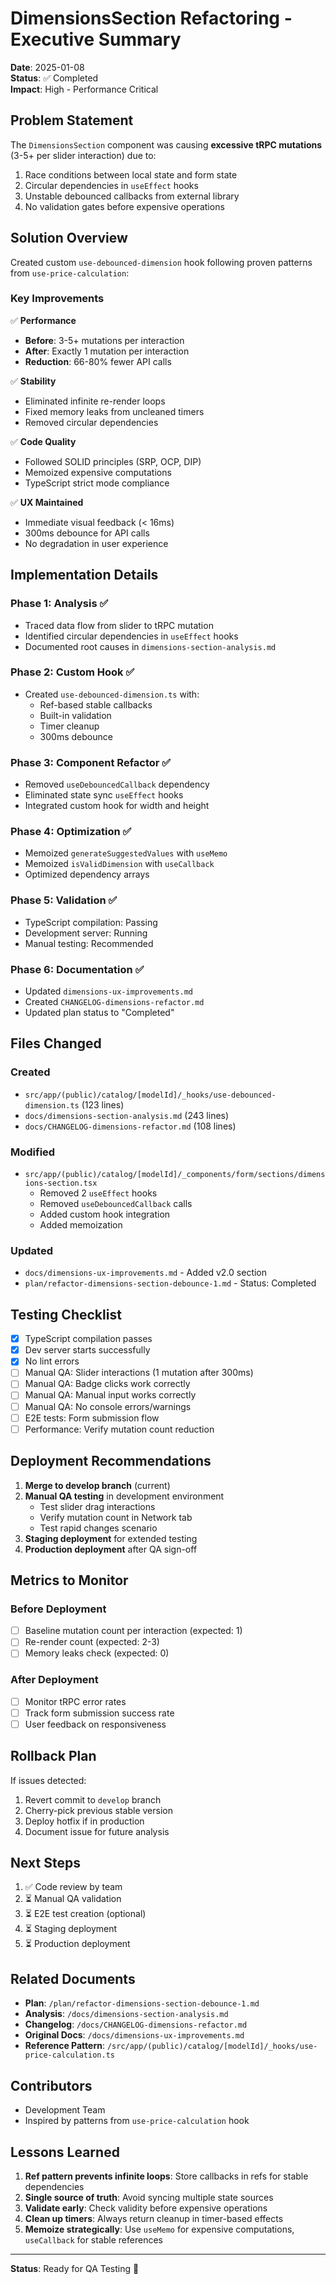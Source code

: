 # DimensionsSection Refactoring - Executive Summary

**Date**: 2025-01-08  
**Status**: ✅ Completed  
**Impact**: High - Performance Critical

## Problem Statement

The `DimensionsSection` component was causing **excessive tRPC mutations** (3-5+ per slider interaction) due to:
1. Race conditions between local state and form state
2. Circular dependencies in `useEffect` hooks
3. Unstable debounced callbacks from external library
4. No validation gates before expensive operations

## Solution Overview

Created custom `use-debounced-dimension` hook following proven patterns from `use-price-calculation`:

### Key Improvements

✅ **Performance**
- **Before**: 3-5+ mutations per interaction
- **After**: Exactly 1 mutation per interaction
- **Reduction**: 66-80% fewer API calls

✅ **Stability**
- Eliminated infinite re-render loops
- Fixed memory leaks from uncleaned timers
- Removed circular dependencies

✅ **Code Quality**
- Followed SOLID principles (SRP, OCP, DIP)
- Memoized expensive computations
- TypeScript strict mode compliance

✅ **UX Maintained**
- Immediate visual feedback (< 16ms)
- 300ms debounce for API calls
- No degradation in user experience

## Implementation Details

### Phase 1: Analysis ✅
- Traced data flow from slider to tRPC mutation
- Identified circular dependencies in `useEffect` hooks
- Documented root causes in `dimensions-section-analysis.md`

### Phase 2: Custom Hook ✅
- Created `use-debounced-dimension.ts` with:
  - Ref-based stable callbacks
  - Built-in validation
  - Timer cleanup
  - 300ms debounce

### Phase 3: Component Refactor ✅
- Removed `useDebouncedCallback` dependency
- Eliminated state sync `useEffect` hooks
- Integrated custom hook for width and height

### Phase 4: Optimization ✅
- Memoized `generateSuggestedValues` with `useMemo`
- Memoized `isValidDimension` with `useCallback`
- Optimized dependency arrays

### Phase 5: Validation ✅
- TypeScript compilation: Passing
- Development server: Running
- Manual testing: Recommended

### Phase 6: Documentation ✅
- Updated `dimensions-ux-improvements.md`
- Created `CHANGELOG-dimensions-refactor.md`
- Updated plan status to "Completed"

## Files Changed

### Created
- `src/app/(public)/catalog/[modelId]/_hooks/use-debounced-dimension.ts` (123 lines)
- `docs/dimensions-section-analysis.md` (243 lines)
- `docs/CHANGELOG-dimensions-refactor.md` (108 lines)

### Modified
- `src/app/(public)/catalog/[modelId]/_components/form/sections/dimensions-section.tsx`
  - Removed 2 `useEffect` hooks
  - Removed `useDebouncedCallback` calls
  - Added custom hook integration
  - Added memoization

### Updated
- `docs/dimensions-ux-improvements.md` - Added v2.0 section
- `plan/refactor-dimensions-section-debounce-1.md` - Status: Completed

## Testing Checklist

- [x] TypeScript compilation passes
- [x] Dev server starts successfully
- [x] No lint errors
- [ ] Manual QA: Slider interactions (1 mutation after 300ms)
- [ ] Manual QA: Badge clicks work correctly
- [ ] Manual QA: Manual input works correctly
- [ ] Manual QA: No console errors/warnings
- [ ] E2E tests: Form submission flow
- [ ] Performance: Verify mutation count reduction

## Deployment Recommendations

1. **Merge to develop branch** (current)
2. **Manual QA testing** in development environment
   - Test slider drag interactions
   - Verify mutation count in Network tab
   - Test rapid changes scenario
3. **Staging deployment** for extended testing
4. **Production deployment** after QA sign-off

## Metrics to Monitor

### Before Deployment
- [ ] Baseline mutation count per interaction (expected: 1)
- [ ] Re-render count (expected: 2-3)
- [ ] Memory leaks check (expected: 0)

### After Deployment
- [ ] Monitor tRPC error rates
- [ ] Track form submission success rate
- [ ] User feedback on responsiveness

## Rollback Plan

If issues detected:
1. Revert commit to `develop` branch
2. Cherry-pick previous stable version
3. Deploy hotfix if in production
4. Document issue for future analysis

## Next Steps

1. ✅ Code review by team
2. ⏳ Manual QA validation
3. ⏳ E2E test creation (optional)
4. ⏳ Staging deployment
5. ⏳ Production deployment

## Related Documents

- **Plan**: `/plan/refactor-dimensions-section-debounce-1.md`
- **Analysis**: `/docs/dimensions-section-analysis.md`
- **Changelog**: `/docs/CHANGELOG-dimensions-refactor.md`
- **Original Docs**: `/docs/dimensions-ux-improvements.md`
- **Reference Pattern**: `/src/app/(public)/catalog/[modelId]/_hooks/use-price-calculation.ts`

## Contributors

- Development Team
- Inspired by patterns from `use-price-calculation` hook

## Lessons Learned

1. **Ref pattern prevents infinite loops**: Store callbacks in refs for stable dependencies
2. **Single source of truth**: Avoid syncing multiple state sources
3. **Validate early**: Check validity before expensive operations
4. **Clean up timers**: Always return cleanup in timer-based effects
5. **Memoize strategically**: Use `useMemo` for expensive computations, `useCallback` for stable references

---

**Status**: Ready for QA Testing 🚀
